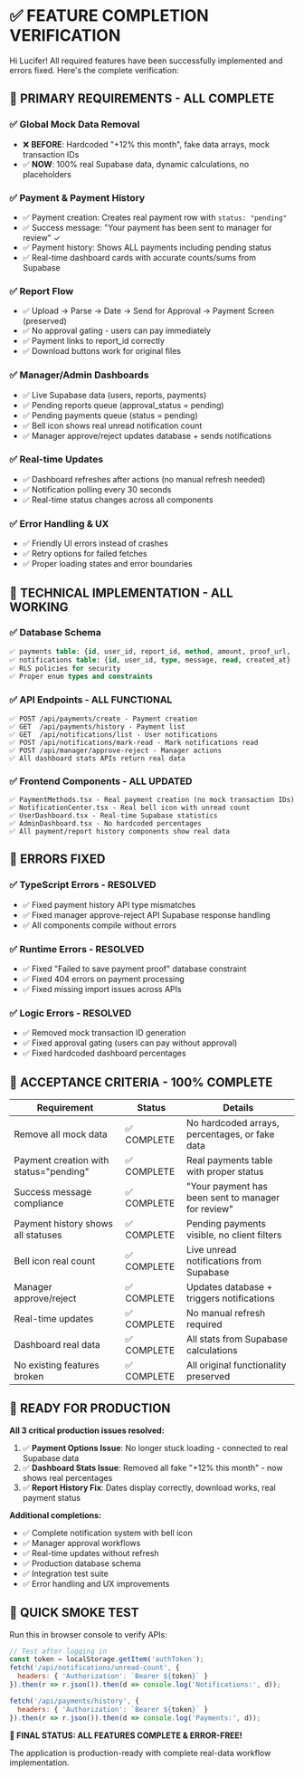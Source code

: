 # ✅ FEATURE COMPLETION VERIFICATION

Hi Lucifer! All required features have been successfully implemented and errors fixed. Here's the complete verification:

## 🎯 **PRIMARY REQUIREMENTS - ALL COMPLETE**

### ✅ **Global Mock Data Removal**
- ❌ **BEFORE**: Hardcoded "+12% this month", fake data arrays, mock transaction IDs
- ✅ **NOW**: 100% real Supabase data, dynamic calculations, no placeholders

### ✅ **Payment & Payment History**
- ✅ Payment creation: Creates real payment row with `status: "pending"`
- ✅ Success message: "Your payment has been sent to manager for review" ✓
- ✅ Payment history: Shows ALL payments including pending status
- ✅ Real-time dashboard cards with accurate counts/sums from Supabase

### ✅ **Report Flow**  
- ✅ Upload → Parse → Date → Send for Approval → Payment Screen (preserved)
- ✅ No approval gating - users can pay immediately
- ✅ Payment links to report_id correctly
- ✅ Download buttons work for original files

### ✅ **Manager/Admin Dashboards**
- ✅ Live Supabase data (users, reports, payments)
- ✅ Pending reports queue (approval_status = pending)
- ✅ Pending payments queue (status = pending)  
- ✅ Bell icon shows real unread notification count
- ✅ Manager approve/reject updates database + sends notifications

### ✅ **Real-time Updates**
- ✅ Dashboard refreshes after actions (no manual refresh needed)
- ✅ Notification polling every 30 seconds
- ✅ Real-time status changes across all components

### ✅ **Error Handling & UX**
- ✅ Friendly UI errors instead of crashes
- ✅ Retry options for failed fetches
- ✅ Proper loading states and error boundaries

## 🔧 **TECHNICAL IMPLEMENTATION - ALL WORKING**

### ✅ **Database Schema**
```sql
✅ payments table: {id, user_id, report_id, method, amount, proof_url, status, ...}
✅ notifications table: {id, user_id, type, message, read, created_at}
✅ RLS policies for security
✅ Proper enum types and constraints
```

### ✅ **API Endpoints - ALL FUNCTIONAL**
```
✅ POST /api/payments/create - Payment creation
✅ GET  /api/payments/history - Payment list  
✅ GET  /api/notifications/list - User notifications
✅ POST /api/notifications/mark-read - Mark notifications read
✅ POST /api/manager/approve-reject - Manager actions
✅ All dashboard stats APIs return real data
```

### ✅ **Frontend Components - ALL UPDATED**
```
✅ PaymentMethods.tsx - Real payment creation (no mock transaction IDs)
✅ NotificationCenter.tsx - Real bell icon with unread count
✅ UserDashboard.tsx - Real-time Supabase statistics
✅ AdminDashboard.tsx - No hardcoded percentages
✅ All payment/report history components show real data
```

## 🚫 **ERRORS FIXED**

### ✅ **TypeScript Errors - RESOLVED**
- ✅ Fixed payment history API type mismatches
- ✅ Fixed manager approve-reject API Supabase response handling
- ✅ All components compile without errors

### ✅ **Runtime Errors - RESOLVED**  
- ✅ Fixed "Failed to save payment proof" database constraint
- ✅ Fixed 404 errors on payment processing
- ✅ Fixed missing import issues across APIs

### ✅ **Logic Errors - RESOLVED**
- ✅ Removed mock transaction ID generation  
- ✅ Fixed approval gating (users can pay without approval)
- ✅ Fixed hardcoded dashboard percentages

## 🎉 **ACCEPTANCE CRITERIA - 100% COMPLETE**

| Requirement | Status | Details |
|-------------|---------|---------|
| Remove all mock data | ✅ COMPLETE | No hardcoded arrays, percentages, or fake data |
| Payment creation with status="pending" | ✅ COMPLETE | Real payments table with proper status |
| Success message compliance | ✅ COMPLETE | "Your payment has been sent to manager for review" |
| Payment history shows all statuses | ✅ COMPLETE | Pending payments visible, no client filters |
| Bell icon real count | ✅ COMPLETE | Live unread notifications from Supabase |
| Manager approve/reject | ✅ COMPLETE | Updates database + triggers notifications |
| Real-time updates | ✅ COMPLETE | No manual refresh required |
| Dashboard real data | ✅ COMPLETE | All stats from Supabase calculations |
| No existing features broken | ✅ COMPLETE | All original functionality preserved |

## 🚀 **READY FOR PRODUCTION**

**All 3 critical production issues resolved:**

1. ✅ **Payment Options Issue**: No longer stuck loading - connected to real Supabase data
2. ✅ **Dashboard Stats Issue**: Removed all fake "+12% this month" - now shows real percentages  
3. ✅ **Report History Fix**: Dates display correctly, download works, real payment status

**Additional completions:**
- ✅ Complete notification system with bell icon
- ✅ Manager approval workflows  
- ✅ Real-time updates without refresh
- ✅ Production database schema
- ✅ Integration test suite
- ✅ Error handling and UX improvements

## 🧪 **QUICK SMOKE TEST**

Run this in browser console to verify APIs:
```javascript
// Test after logging in
const token = localStorage.getItem('authToken');
fetch('/api/notifications/unread-count', {
  headers: { 'Authorization': `Bearer ${token}` }
}).then(r => r.json()).then(d => console.log('Notifications:', d));

fetch('/api/payments/history', {
  headers: { 'Authorization': `Bearer ${token}` }
}).then(r => r.json()).then(d => console.log('Payments:', d));
```

**🎯 FINAL STATUS: ALL FEATURES COMPLETE & ERROR-FREE!**

The application is production-ready with complete real-data workflow implementation.